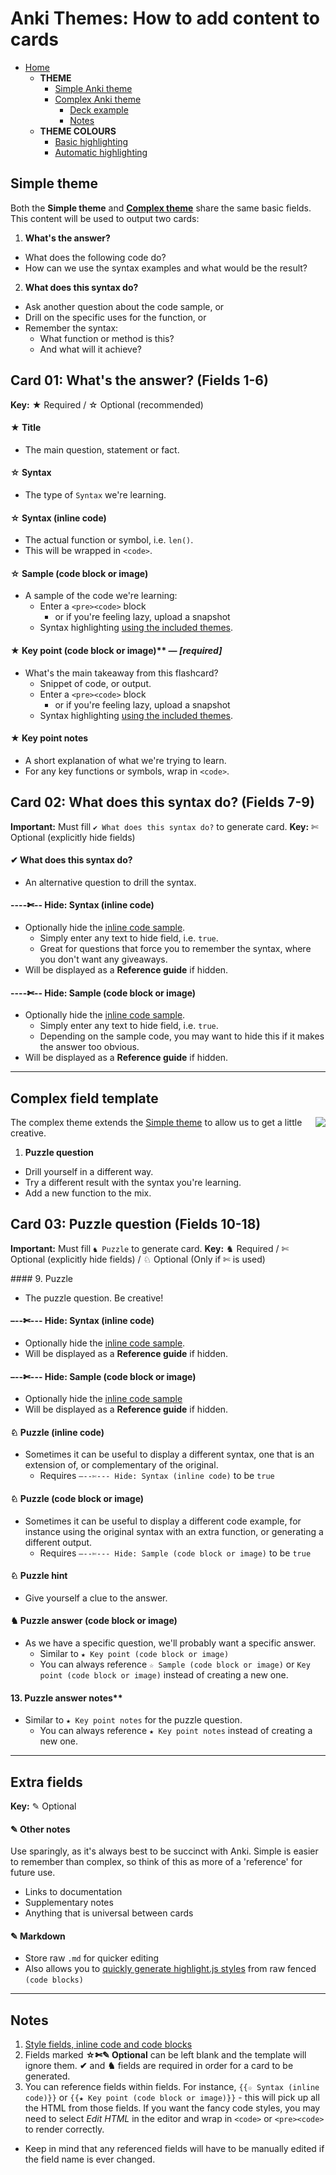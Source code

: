 # Anki Themes: How to add content to cards

- [Home](../../README.md)
  - **THEME**
    - [Simple Anki theme](#basic-field-template)
    - [Complex Anki theme](#complex-field-template)
      - [Deck example](../../../dist/deck/README.md)
      - [Notes](#notes)
  - **THEME COLOURS**
    - [Basic highlighting](../assets/css/README.md)
    - [Automatic highlighting](../assets/css/README.md#automatic-syntax-highlighting-with-highlight-js)



## Simple theme

Both the **Simple theme** and **[Complex theme](#complex-field-template)** share the same basic fields. This content will be used to output two cards:

1. **What's the answer?**
  - What does the following code do?
  - How can we use the syntax examples and what would be the result?
2. **What does this syntax do?**
  - Ask another question about the code sample, or
  - Drill on the specific uses for the function, or
  - Remember the syntax:
    - What function or method is this?
    - And what will it achieve?


## Card 01: What's the answer? (Fields 1-6)
**Key:** ★ Required / ☆ Optional (recommended)

#### ★ Title

- The main question, statement or fact.

#### ☆ Syntax

- The type of `Syntax` we're learning.

#### ☆ Syntax (inline code)

- The actual function or symbol, i.e. `len()`.
- This will be wrapped in `<code>`.

#### ☆ Sample (code block or image)

- A sample of the code we're learning:
  - Enter a `<pre><code>` block
    - or if you're feeling lazy, upload a snapshot
  - Syntax highlighting [using the included themes](../assets/css/README.md).

#### ★ Key point (code block or image)** ***— [required]***

- What's the main takeaway from this flashcard?
  - Snippet of code, or output.
  - Enter a `<pre><code>` block
    - or if you're feeling lazy, upload a snapshot
  - Syntax highlighting [using the included themes](../assets/css/README.md).

#### ★ Key point notes

- A short explanation of what we're trying to learn.
- For any key functions or symbols, wrap in `<code>`.


## Card 02: What does this syntax do? (Fields 7-9)
**Important:** Must fill `✔ What does this syntax do?` to generate card.
**Key:** ✄ Optional (explicitly hide fields)

#### ✔ What does this syntax do?

- An alternative question to drill the syntax.

#### ----✄-- Hide: Syntax (inline code)

- Optionally hide the [inline code sample](#☆-syntax-inline-code).
  - Simply enter any text to hide field, i.e. `true`.
  - Great for questions that force you to remember the syntax, where you don't want any giveaways.
- Will be displayed as a **Reference guide** if hidden.

#### ----✄-- Hide: Sample (code block or image)

- Optionally hide the [inline code sample](#☆-syntax-code-block-or-image).
  - Simply enter any text to hide field, i.e. `true`.
  - Depending on the sample code, you may want to hide this if it makes the answer too obvious.
- Will be displayed as a **Reference guide** if hidden.



-----

## Complex field template

<img align="right" src="https://media.giphy.com/media/C47AAXrd7EIz6/giphy.gif">

The complex theme extends the [Simple theme](#basic-field-template) to allow us to get a little creative.

1. **Puzzle question**
  - Drill yourself in a different way.
  - Try a different result with the syntax you're learning.
  - Add a new function to the mix.

## Card 03: Puzzle question (Fields 10-18)
**Important:** Must fill `♞ Puzzle` to generate card.
**Key:** ♞ Required / ✄ Optional (explicitly hide fields) / ♘ Optional (Only if ✄ is used)

#### 9. Puzzle

- The puzzle question. Be creative!

#### –--✄--- Hide: Syntax (inline code)

- Optionally hide the [inline code sample](#☆-syntax-inline-code).
- Will be displayed as a **Reference guide** if hidden.

#### –--✄--- Hide: Sample (code block or image)

- Optionally hide the [inline code sample](#☆-syntax-code-block-or-image)
- Will be displayed as a **Reference guide** if hidden.

#### ♘ Puzzle (inline code)

- Sometimes it can be useful to display a different syntax, one that is an extension of, or complementary of the original.
  - Requires `–--✄--- Hide: Syntax (inline code)` to be `true`

#### ♘ Puzzle (code block or image)

- Sometimes it can be useful to display a different code example, for instance using the original syntax with an extra function, or generating a different output.
  - Requires `–--✄--- Hide: Sample (code block or image)` to be `true`

#### ♘ Puzzle hint

- Give yourself a clue to the answer.

#### ♞ Puzzle answer (code block or image)

- As we have a specific question, we'll probably want a specific answer.
  - Similar to `★ Key point (code block or image)`
  - You can always reference `☆ Sample (code block or image)` or `Key point (code block or image)` instead of creating a new one.

#### 13. Puzzle answer notes**

- Similar to `★ Key point notes` for the puzzle question.
  - You can always reference `★ Key point notes` instead of creating a new one.

-----

## Extra fields
**Key:** ✎ Optional

#### ✎ Other notes

Use sparingly, as it's always best to be succinct with Anki. Simple is easier to remember than complex, so think of this as more of a 'reference' for future use.

- Links to documentation
- Supplementary notes
- Anything that is universal between cards

#### ✎ Markdown

- Store raw `.md` for quicker editing
- Also allows you to [quickly generate highlight.js styles](../assets/css/README.md) from raw fenced `(code blocks)`



-----

## Notes

1. [Style fields, inline code and code blocks](../assets/css/README.md)
2. Fields marked **☆✄✎ Optional** can be left blank and the template will ignore them. **✔** and **♞** fields are required in order for a card to be generated.
3. You can reference fields within fields. For instance, `{{☆ Syntax (inline code)}}` or `{{★ Key point (code block or image)}}` - this will pick up all the HTML from those fields. If you want the fancy code styles, you may need to select *Edit HTML* in the editor and wrap in `<code>` or `<pre><code>` to render correctly.
  - Keep in mind that any referenced fields will have to be manually edited if the field name is ever changed.
